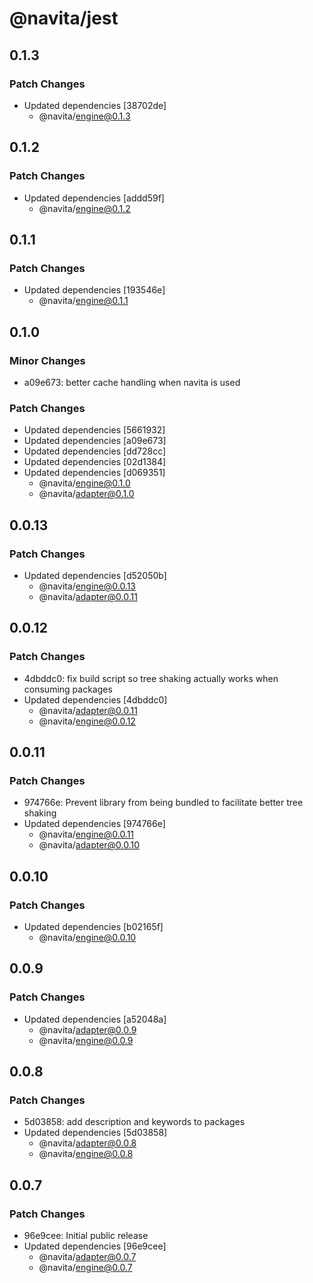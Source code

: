# @navita/jest

## 0.1.3

### Patch Changes

- Updated dependencies [38702de]
  - @navita/engine@0.1.3

## 0.1.2

### Patch Changes

- Updated dependencies [addd59f]
  - @navita/engine@0.1.2

## 0.1.1

### Patch Changes

- Updated dependencies [193546e]
  - @navita/engine@0.1.1

## 0.1.0

### Minor Changes

- a09e673: better cache handling when navita is used

### Patch Changes

- Updated dependencies [5661932]
- Updated dependencies [a09e673]
- Updated dependencies [dd728cc]
- Updated dependencies [02d1384]
- Updated dependencies [d069351]
  - @navita/engine@0.1.0
  - @navita/adapter@0.1.0

## 0.0.13

### Patch Changes

- Updated dependencies [d52050b]
  - @navita/engine@0.0.13
  - @navita/adapter@0.0.11

## 0.0.12

### Patch Changes

- 4dbddc0: fix build script so tree shaking actually works when consuming packages
- Updated dependencies [4dbddc0]
  - @navita/adapter@0.0.11
  - @navita/engine@0.0.12

## 0.0.11

### Patch Changes

- 974766e: Prevent library from being bundled to facilitate better tree shaking
- Updated dependencies [974766e]
  - @navita/engine@0.0.11
  - @navita/adapter@0.0.10

## 0.0.10

### Patch Changes

- Updated dependencies [b02165f]
  - @navita/engine@0.0.10

## 0.0.9

### Patch Changes

- Updated dependencies [a52048a]
  - @navita/adapter@0.0.9
  - @navita/engine@0.0.9

## 0.0.8

### Patch Changes

- 5d03858: add description and keywords to packages
- Updated dependencies [5d03858]
  - @navita/adapter@0.0.8
  - @navita/engine@0.0.8

## 0.0.7

### Patch Changes

- 96e9cee: Initial public release
- Updated dependencies [96e9cee]
  - @navita/adapter@0.0.7
  - @navita/engine@0.0.7
